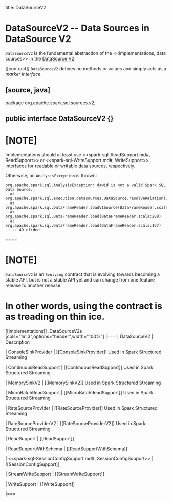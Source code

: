 title: DataSourceV2

# DataSourceV2 -- Data Sources in DataSource V2

`DataSourceV2` is the fundamental abstraction of the <<implementations, data sources>> in the [DataSource V2](new-and-noteworthy/datasource-v2.md).

[[contract]]
`DataSourceV2` defines no methods or values and simply acts as a *marker interface*.

[source, java]
----
package org.apache.spark.sql.sources.v2;

public interface DataSourceV2 {}
----

[NOTE]
====
Implementations should at least use <<spark-sql-ReadSupport.md#, ReadSupport>> or <<spark-sql-WriteSupport.md#, WriteSupport>> interfaces for readable or writable data sources, respectively.

Otherwise, an `AnalysisException` is thrown:

```
org.apache.spark.sql.AnalysisException: dawid is not a valid Spark SQL Data Source.;
  at org.apache.spark.sql.execution.datasources.DataSource.resolveRelation(DataSource.scala:386)
  at org.apache.spark.sql.DataFrameReader.loadV1Source(DataFrameReader.scala:223)
  at org.apache.spark.sql.DataFrameReader.load(DataFrameReader.scala:208)
  at org.apache.spark.sql.DataFrameReader.load(DataFrameReader.scala:167)
  ... 49 elided
```
====

[NOTE]
====
`DataSourceV2` is an `Evolving` contract that is evolving towards becoming a stable API, but is not a stable API yet and can change from one feature release to another release.

In other words, using the contract is as treading on thin ice.
====

[[implementations]]
.DataSourceV2s
[cols="1m,3",options="header",width="100%"]
|===
| DataSourceV2
| Description

| ConsoleSinkProvider
| [[ConsoleSinkProvider]] Used in Spark Structured Streaming

| ContinuousReadSupport
| [[ContinuousReadSupport]] Used in Spark Structured Streaming

| MemorySinkV2
| [[MemorySinkV2]] Used in Spark Structured Streaming

| MicroBatchReadSupport
| [[MicroBatchReadSupport]] Used in Spark Structured Streaming

| RateSourceProvider
| [[RateSourceProvider]] Used in Spark Structured Streaming

| RateSourceProviderV2
| [[RateSourceProviderV2]] Used in Spark Structured Streaming

| ReadSupport
| [[ReadSupport]]

| ReadSupportWithSchema
| [[ReadSupportWithSchema]]

| <<spark-sql-SessionConfigSupport.md#, SessionConfigSupport>>
| [[SessionConfigSupport]]

| StreamWriteSupport
| [[StreamWriteSupport]]

| WriteSupport
| [[WriteSupport]]

|===
